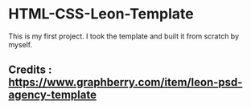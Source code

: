 # HTML-CSS-Leon-Template
This is my first project. I took the template and built it from scratch by myself.

## Credits : https://www.graphberry.com/item/leon-psd-agency-template
